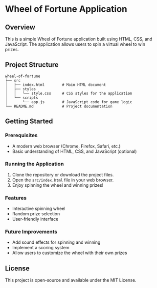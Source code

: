 # Wheel of Fortune Application

## Overview
This is a simple Wheel of Fortune application built using HTML, CSS, and JavaScript. The application allows users to spin a virtual wheel to win prizes.

## Project Structure
```
wheel-of-fortune
├── src
│   ├── index.html        # Main HTML document
│   ├── styles
│   │   └── style.css     # CSS styles for the application
│   └── scripts
│       └── app.js        # JavaScript code for game logic
└── README.md             # Project documentation
```

## Getting Started

### Prerequisites
- A modern web browser (Chrome, Firefox, Safari, etc.)
- Basic understanding of HTML, CSS, and JavaScript (optional)

### Running the Application
1. Clone the repository or download the project files.
2. Open the `src/index.html` file in your web browser.
3. Enjoy spinning the wheel and winning prizes!

### Features
- Interactive spinning wheel
- Random prize selection
- User-friendly interface

### Future Improvements
- Add sound effects for spinning and winning
- Implement a scoring system
- Allow users to customize the wheel with their own prizes

## License
This project is open-source and available under the MIT License.